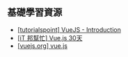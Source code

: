 ## 基礎學習資源
- [[tutorialspoint] VueJS - Introduction](https://www.tutorialspoint.com/vuejs/vuejs_introduction.htm)
- [[iT 邦幫忙] Vue.js 30天](https://ithelp.ithome.com.tw/users/20103424/ironman/1049)
- [[vuejs.org] vue.js](https://cn.vuejs.org/v2/guide/index.html)
